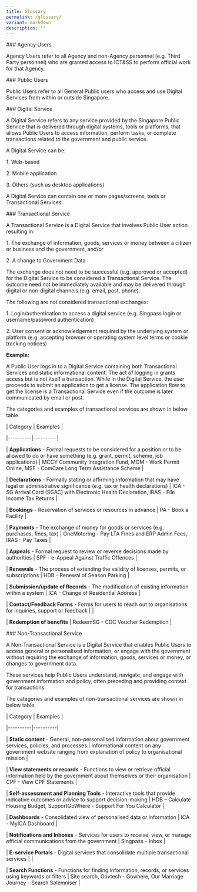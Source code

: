 ```yaml
---
title: Glossary
permalink: /glossary/
variant: markdown
description: ""
---
```

<p>### Agency Users</p>
<p>Agency Users refer to all Agency and non-Agency personnel (e.g. Third
Party personnel) who are granted access to ICT&amp;SS to perform official
work for that Agency.</p>
<p>### Public Users</p>
<p>Public Users refer to all General Public users who access and use Digital
Services from within or outside Singapore.</p>
<p>### Digital Service</p>
<p>A Digital Service refers to any service provided by the Singapore Public
Service that is delivered through digital systems, tools or platforms,
that allows Public Users to access information, perform tasks, or complete
transactions related to the government and public service.</p>
<p>A Digital Service can be:</p>
<p>1. Web-based</p>
<p>2. Mobile application</p>
<p>3. Others (such as desktop applications)</p>
<p>A Digital Service can contain one or more pages/screens, tools or Transactional
Services.</p>
<p>### Transactional Service</p>
<p>A Transactional Service is a Digital Service that involves Public User
action resulting in:</p>
<p>1. The exchange of information, goods, services or money between a citizen
or business and the government, and/or</p>
<p>2. A change to Government Data</p>
<p>The exchange does not need to be successful (e.g. approved or accepted)
for the Digital Service to be considered a Transactional Service. The outcome
need not be immediately available and may be delivered through digital
or non-digital channels (e.g. email, post, phone).</p>
<p>The following are not considered transactional exchanges:</p>
<p>1. Login/authentication to access a digital service (e.g. Singpass login
or username/password authentication)</p>
<p>2. User consent or acknowledgement required by the underlying system or
platform (e.g. accepting browser or operating system level terms or cookie
tracking notices)</p>
<p><strong>Example:</strong>
</p>
<p>A Public User logs in to a Digital Service containing both Transactional
Services and static informational content. The act of logging in grants
access but is not itself a transaction. While in the Digital Service, the
user proceeds to submit an application to get a license. The application
flow to get the license is a Transactional Service even if the outcome
is later communicated by email or post.</p>
<p>The categories and examples of transactional services are shown in below
table.</p>
<p>| Category | Examples |</p>
<p>|----------|----------|</p>
<p>| <strong>Applications</strong> - Formal requests to be considered for a
position or to be allowed to do or have something (e.g. grant, permit,
scheme, job applications) | MCCY Community Integration Fund, MOM - Work
Permit Online, MSF - ComCare Long Term Assistance Scheme |</p>
<p>| <strong>Declarations</strong> - Formally stating or affirming information
that may have legal or administrative significance (e.g. tax or health
declarations) | ICA - SG Arrival Card (SGAC) with Electronic Health Declaration,
IRAS - File Income Tax Returns |</p>
<p>| <strong>Bookings</strong> - Reservation of services or resources in advance
| PA - Book a Facility |</p>
<p>| <strong>Payments</strong> - The exchange of money for goods or services
(e.g. purchases, fines, tax) | OneMotoring - Pay LTA Fines and ERP Admin
Fees, IRAS - Pay Taxes |</p>
<p>| <strong>Appeals</strong> - Formal request to review or reverse decisions
made by authorities | SPF - e-Appeal Against Traffic Offences |</p>
<p>| <strong>Renewals</strong> - The process of extending the validity of licenses,
permits, or subscriptions | HDB - Renewal of Season Parking |</p>
<p>| <strong>Submission/update of Records</strong> - The modification of existing
information within a system | ICA - Change of Residential Address |</p>
<p>| <strong>Contact/Feedback Forms</strong> - Forms for users to reach out
to organisations for inquiries, support or feedback | |</p>
<p>| <strong>Redemption of benefits</strong> | RedeemSG - CDC Voucher Redemption
|</p>
<p>### Non-Transactional Service</p>
<p>A Non-Transactional Service is a Digital Service that enables Public Users
to access general or personalised information, or engage with the government
without requiring the exchange of information, goods, services or money,
or changes to government data.</p>
<p>These services help Public Users understand, navigate, and engage with
government information and policy, often preceding and providing context
for transactions.</p>
<p>The categories and examples of non-transactional services are shown in
below table.</p>
<p>| Category | Examples |</p>
<p>|----------|----------|</p>
<p>| <strong>Static content</strong> - General, non-personalised information
about government services, policies, and processes | Informational content
on any government website ranging from explanation of policy to organisational
mission |</p>
<p>| <strong>View statements or records</strong> - Functions to view or retrieve
official information held by the government about themselves or their organisation
| CPF - View CPF Statements |</p>
<p>| <strong>Self-assessment and Planning Tools</strong> - Interactive tools
that provide indicative outcomes or advice to support decision-making |
HDB – Calculate Housing Budget, SupportGoWhere - Support For You Calculator
|</p>
<p>| <strong>Dashboards</strong> - Consolidated view of personalised data or
information | ICA - MyICA Dashboard |</p>
<p>| <strong>Notifications and Inboxes</strong> - Services for users to receive,
view, or manage official communications from the government | Singpass
- Inbox |</p>
<p>| <strong>E-service Portals</strong> - Digital services that consolidate
multiple transactional services | |</p>
<p>| <strong>Search Functions</strong> - Functions for finding information,
records, or services using keywords or filters | Site search, Govtech -
Gowhere, Our Marriage Journey - Search Solemniser |</p>